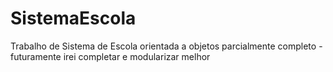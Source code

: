 # SistemaEscola
Trabalho de Sistema de Escola orientada a objetos parcialmente completo - futuramente irei completar e modularizar melhor
